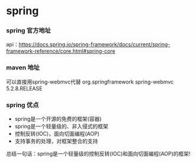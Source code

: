 # spring

### spring 官方地址
api：https://docs.spring.io/spring-framework/docs/current/spring-framework-reference/core.html#spring-core


### maven 地址
可以直接用spring-webmvc代替
<dependency>
    <groupId>org.springframework</groupId>
    <artifactId>spring-webmvc</artifactId>
    <version>5.2.8.RELEASE</version>
</dependency>


### spring 优点

*   spring是一个开源的免费的框架(容器)
*   spring是一个轻量级的、非入侵式的框架
*   控制反转(IOC)，面向切面编程(AOP)
*   支持事务的处理，对框架整合的支持

总结一句话：spring是一个轻量级的控制反转(IOC)和面向切面编程(AOP)的框架!
